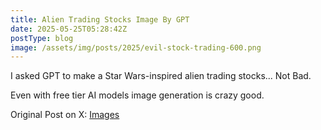 ```yaml
---
title: Alien Trading Stocks Image By GPT
date: 2025-05-25T05:28:42Z
postType: blog
image: /assets/img/posts/2025/evil-stock-trading-600.png
---
```


I asked GPT to make a Star Wars-inspired alien trading stocks... Not Bad.

Even with free tier AI models image generation is crazy good.

Original Post on X: [Images](https://x.com/beyondthestonks/status/1926744813216334155)
